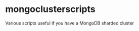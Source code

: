 mongoclusterscripts
===================

Various scripts useful if you have a MongoDB sharded cluster
